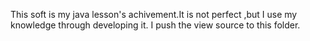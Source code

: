 This soft is my java lesson's achivement.It is not perfect ,but I use my knowledge through developing it.
I push the view source to this folder.
